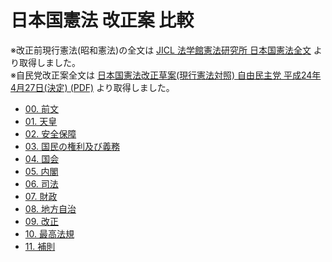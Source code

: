 # 日本国憲法 改正案 比較

※改正前現行憲法(昭和憲法)の全文は [JICL 法学館憲法研究所 日本国憲法全文](http://www.jicl.jp/kenpou_all/kenpou.html) より取得しました。
<br />※自民党改正案全文は [日本国憲法改正草案(現行憲法対照) 自由民主党 平成24年4月27日(決定) (PDF)](https://jimin.ncss.nifty.com/pdf/news/policy/130250_1.pdf) より取得しました。

- [00. 前文](日本国憲法_00_前文.md)
- [01. 天皇](日本国憲法_01_天皇.md)
- [02. 安全保障](日本国憲法_02_安全保障.md)
- [03. 国民の権利及び義務](日本国憲法_03_国民の権利及び義務.md)
- [04. 国会](日本国憲法_04_国会.md)
- [05. 内閣](日本国憲法_05_内閣.md)
- [06. 司法](日本国憲法_06_司法.md)
- [07. 財政](日本国憲法_07_財政.md)
- [08. 地方自治](日本国憲法_08_地方自治.md)
- [09. 改正](日本国憲法_09_改正.md)
- [10. 最高法規](日本国憲法_10_最高法規.md)
- [11. 補則](日本国憲法_11_補則.md)
